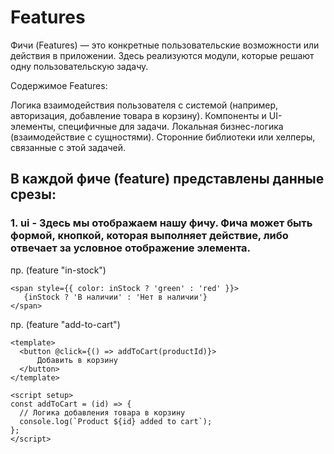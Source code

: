 # Features
Фичи (Features) — это конкретные пользовательские возможности или действия в приложении. Здесь реализуются модули, которые решают одну пользовательскую задачу.

Содержимое Features:

Логика взаимодействия пользователя с системой (например, авторизация, добавление товара в корзину).
Компоненты и UI-элементы, специфичные для задачи.
Локальная бизнес-логика (взаимодействие с сущностями).
Сторонние библиотеки или хелперы, связанные с этой задачей.

## В каждой фиче (feature) представлены данные срезы:

### 1. ui - Здесь мы отображаем нашу фичу. Фича может быть формой, кнопкой, которая выполняет действие, либо отвечает за условное отображение элемента.

пр. (feature "in-stock")
```
<span style={{ color: inStock ? 'green' : 'red' }}>
   {inStock ? 'В наличии' : 'Нет в наличии'}
</span>
```
  
пр. (feature "add-to-cart")
```
<template> 
  <button @click={() => addToCart(productId)}>
      Добавить в корзину
  </button>
</template>

<script setup>
const addToCart = (id) => {
  // Логика добавления товара в корзину
  console.log(`Product ${id} added to cart`);
};
</script>
```
